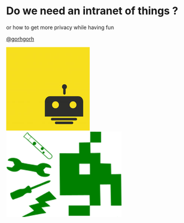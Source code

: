
# Do we need an intranet of things ?

or how to get more privacy while having fun

[@gorhgorh](https://twitter.com/gorhgorh)

![image](imgs/nodebot.jpeg) ![image](imgs/space.png)
